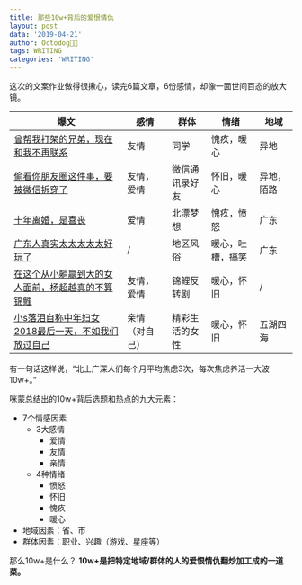 ```yaml
---
title: 那些10w+背后的爱恨情仇
layout: post
data: '2019-04-21'
author: Octodog🐙🐶
tags: WRITING
categories: 'WRITING'
---
```




这次的文案作业做得很揪心，读完6篇文章，6份感情，却像一面世间百态的放大镜。



| 爆文 | 感情 | 群体 | 情绪 |地域 |
| ------ | ------ | ------ | ------ | ------ |
| [曾帮我打架的兄弟，现在和我不再联系](https://mp.weixin.qq.com/s/qLHz5RIHYdOjjt1hzKRA4g) | 友情 | 同学 |愧疚，暖心 |异地 |
| [偷看你朋友圈这件事，要被微信拆穿了](https://mp.weixin.qq.com/s/LPDO8KypNJv9xEU2CIFDTQ) | 友情，爱情 | 微信通讯录好友 | 怀旧，暖心 | 异地，陌路|
| [十年离婚，是喜丧](https://mp.weixin.qq.com/s/mSsPC2vlP4ZHJmZXGj6L8A) | 爱情 | 北漂梦想 | 愧疚，愤怒 | 广东 |
| [广东人真实太太太太太好玩了](https://mp.weixin.qq.com/s/0hn4lyuUVXWhWpe4Bxac6A) | / | 地区风俗 | 暖心，吐槽，搞笑 | 广东 |
| [在这个从小躺赢到大的女人面前，杨超越真的不算锦鲤](https://mp.weixin.qq.com/s/PRabMriWcPYKpZ7_QG520g) | 友情，爱情 | 锦鲤反转剧 | 暖心，怀旧 | / |
| [小s落泪自称中年妇女 2018最后一天，不如我们放过自己](https://mp.weixin.qq.com/s/NZpz3Xn67ML1wWRD8b6dUg) | 亲情（对自己） | 精彩生活的女性 | 暖心，怀旧 | 五湖四海 |



有一句话这样说，“北上广深人们每个月平均焦虑3次，每次焦虑养活一大波10w+。”

咪蒙总结出的10w+背后选题和热点的九大元素：
- 7个情感因素
	- 3大感情
		- 爱情
		- 友情
		- 亲情
	- 4种情绪
		- 愤怒
		- 怀旧
		- 愧疚
		- 暖心
- 地域因素：省、市
- 群体因素：职业、兴趣（游戏、星座等）

那么10w+是什么？ **10w+是把特定地域/群体的人的爱恨情仇翻炒加工成的一道菜。**
